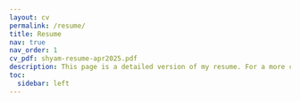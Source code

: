 ```yaml
---
layout: cv
permalink: /resume/
title: Resume
nav: true
nav_order: 1
cv_pdf: shyam-resume-apr2025.pdf
description: This page is a detailed version of my resume. For a more consolidated one-page version of my resume kindly click on the 'PDF' button on the right side.
toc:
  sidebar: left
---
```

